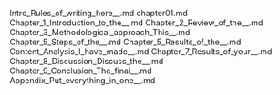 Intro_Rules_of_writing_here__.md
chapter01.md
Chapter_1_Introduction_to_the__.md
Chapter_2_Review_of_the__.md
Chapter_3_Methodological_approach_This__.md
Chapter_5_Steps_of_the__.md
Chapter_5_Results_of_the__.md
Content_Analysis_I_have_made__.md
Chapter_7_Results_of_your__.md
Chapter_8_Discussion_Discuss_the__.md
Chapter_9_Conclusion_The_final__.md
Appendix_Put_everything_in_one__.md
    